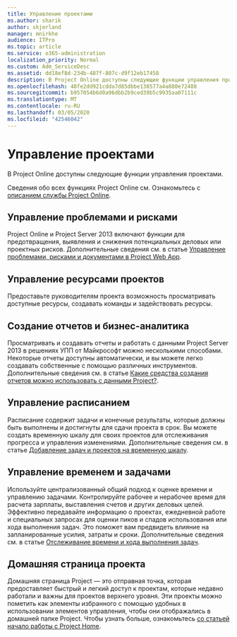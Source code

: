 ```yaml
---
title: Управление проектами
ms.author: sharik
author: skjerland
manager: mnirkhe
audience: ITPro
ms.topic: article
ms.service: o365-administration
localization_priority: Normal
ms.custom: Adm_ServiceDesc
ms.assetid: dd18ef8d-234b-487f-807c-d9f12eb17458
description: В Project Online доступны следующие функции управления проектами.
ms.openlocfilehash: 48fe2dd921cdda7d85dbbe138577a4a880e72488
ms.sourcegitcommit: b957054b6d0a96dbb2b9ced39b5c9935aa07111c
ms.translationtype: MT
ms.contentlocale: ru-RU
ms.lasthandoff: 03/05/2020
ms.locfileid: "42546042"
---
```

# <a name="project-management"></a>Управление проектами

В Project Online доступны следующие функции управления проектами.
  
Сведения обо всех функциях Project Online см. Ознакомьтесь с [описанием службы Project Online](project-online-service-description.md).
  
## <a name="issues-and-risk-management"></a>Управление проблемами и рисками

Project Online и Project Server 2013 включают функции для предотвращения, выявления и снижения потенциальных деловых или проектных рисков. Дополнительные сведения см. в статье [Управление проблемами, рисками и документами в Project Web App](https://go.microsoft.com/fwlink/?LinkId=402634).
  
## <a name="manage-project-resources"></a>Управление ресурсами проектов

Предоставьте руководителям проекта возможность просматривать доступные ресурсы, создавать команды и задействовать ресурсы.
  
## <a name="reporting-and-business-intelligence"></a>Создание отчетов и бизнес-аналитика

Просматривать и создавать отчеты и работать с данными Project Server 2013 в решениях УПП от Майкрософт можно несколькими способами. Некоторые отчеты доступны автоматически, и вы можете легко создавать собственные с помощью различных инструментов. Дополнительные сведения см. в статье [Какие средства создания отчетов можно использовать с данными Project?](https://go.microsoft.com/fwlink/?LinkId=402642).
  
## <a name="schedule-management"></a>Управление расписанием

Расписание содержит задачи и конечные результаты, которые должны быть выполнены и достигнуты для сдачи проекта в срок. Вы можете создать временную шкалу для своих проектов для отслеживания прогресса и управления изменениями. Дополнительные сведения см. в статье [Добавление задач и проектов на временную шкалу](https://go.microsoft.com/fwlink/?LinkID=402655).
  
## <a name="time-and-task-management"></a>Управление временем и задачами

Используйте централизованный общий подход к оценке времени и управлению задачами. Контролируйте рабочее и нерабочее время для расчета зарплаты, выставления счетов и других деловых целей. Эффективно передавайте информацию о проектах, ежедневной работе и специальных запросах для оценки пиков и спадов использования или хода выполнения задач. Это поможет вам предвидеть влияние на запланированные усилия, затраты и сроки. Дополнительные сведения см. в статье [Отслеживание времени и хода выполнения задач](https://go.microsoft.com/fwlink/p/?LinkId=271321).

## <a name="project-home"></a>Домашняя страница проекта

Домашняя страница Project — это отправная точка, которая предоставляет быстрый и легкий доступ к проектам, которые недавно работали и важны для проектов верхнего уровня. Эти проекты можно пометить как элементы избранного с помощью удобных в использовании элементов управления, чтобы они отображались в домашней папке Project. Чтобы узнать больше, ознакомьтесь [со статьей начало работы с Project Home](https://support.office.com/article/get-started-with-project-home-a3b38418-35e7-4df4-8e4a-ba6a4fa0562a?ui=en-US&rs=en-US&ad=US).
